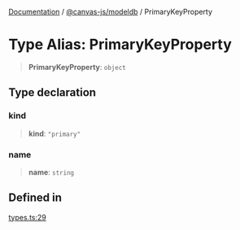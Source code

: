 [Documentation](../../../packages.md) / [@canvas-js/modeldb](../index.md) / PrimaryKeyProperty

# Type Alias: PrimaryKeyProperty

> **PrimaryKeyProperty**: `object`

## Type declaration

### kind

> **kind**: `"primary"`

### name

> **name**: `string`

## Defined in

[types.ts:29](https://github.com/canvasxyz/canvas/blob/62d177fb446565afa753f83091e84331fbd47245/packages/modeldb/src/types.ts#L29)
